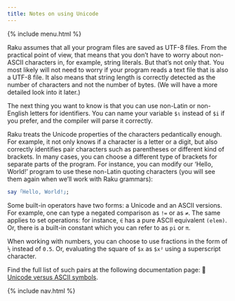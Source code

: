 ```yaml
---
title: Notes on using Unicode
---
```


{% include menu.html %}

Raku assumes that all your program files are saved as UTF-8 files. From the practical point of view, that means that you don’t have to worry about non-ASCII characters in, for example, string literals. But that’s not only that. You most likely will not need to worry if your program reads a text file that is also a UTF-8 file. It also means that string length is correctly detected as the number of characters and not the number of bytes. (We will have a more detailed look into it later.) 

The next thing you want to know is that you can use non-Latin or non-English letters for identifiers. You can name your variable `$ι` instead of `$i` if you prefer, and the compiler will parse it correctly.

Raku treats the Unicode properties of the characters pedantically enough. For example, it not only knows if a character is a letter or a digit, but also correctly identifies pair characters such as parentheses or different kind of brackets. In many cases, you can choose a different type of brackets for separate parts of the program. For instance, you can modify our ‘Hello, World!’ program to use these non-Latin quoting characters (you will see them again when we’ll work with Raku grammars):

```raku
say ｢Hello, World!｣;
```

Some built-in operators have two forms: a Unicode and an ASCII versions. For example, one can type a negated comparison as `!=` or as `≠`. The same applies to set operations: for instance, `∈` has a pure ASCII equivalent `(elem)`. Or, there is a built-in constant which you can refer to as `pi` or `π`.

When working with numbers, you can choose to use fractions in the form of `½` instead of `0.5`. Or, evaluating the square of `$x` as `$x²` using a superscript character.

Find the full list of such pairs at the following documentation page: 📖 [Unicode versus ASCII symbols](https://docs.raku.org/language/unicode_ascii).

{% include nav.html %}
